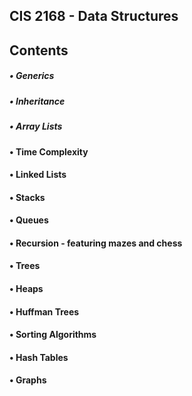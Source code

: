 ## CIS 2168 - Data Structures

## Contents
##### • Generics
##### • Inheritance
##### • Array Lists
#### • Time Complexity
#### • Linked Lists
#### • Stacks
#### • Queues
#### • Recursion - featuring mazes and chess
#### • Trees
#### • Heaps
#### • Huffman Trees
#### • Sorting Algorithms
#### • Hash Tables
#### • Graphs

